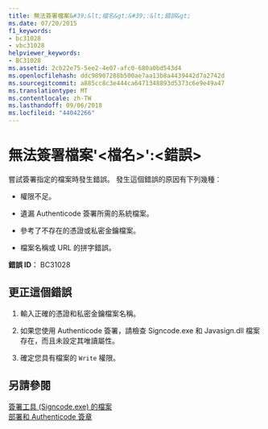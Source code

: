 ```yaml
---
title: 無法簽署檔案&#39;&lt;檔名&gt;&#39;:&lt;錯誤&gt;
ms.date: 07/20/2015
f1_keywords:
- bc31028
- vbc31028
helpviewer_keywords:
- BC31028
ms.assetid: 2cb22e75-5ee2-4e07-afc0-680a0bd543d4
ms.openlocfilehash: ddc98907288b500ae7aa13b8a4439442d7a2742d
ms.sourcegitcommit: a885cc8c3e444ca6471348893d5373c6e9e49a47
ms.translationtype: MT
ms.contentlocale: zh-TW
ms.lasthandoff: 09/06/2018
ms.locfileid: "44042266"
---
```

# <a name="unable-to-sign-file-39ltfilenamegt39-lterrorgt"></a>無法簽署檔案&#39;&lt;檔名&gt;&#39;:&lt;錯誤&gt;
嘗試簽署指定的檔案時發生錯誤。 發生這個錯誤的原因有下列幾種︰  
  
-   權限不足。  
  
-   遺漏 Authenticode 簽署所需的系統檔案。  
  
-   參考了不存在的憑證或私密金鑰檔案。  
  
-   檔案名稱或 URL 的拼字錯誤。  
  
 **錯誤 ID︰** BC31028  
  
## <a name="to-correct-this-error"></a>更正這個錯誤  
  
1.  輸入正確的憑證和私密金鑰檔案名稱。  
  
2.  如果您使用 Authenticode 簽署，請檢查 Signcode.exe 和 Javasign.dll 檔案存在，而且未設定其唯讀屬性。  
  
3.  確定您具有檔案的 `Write` 權限。  
  
## <a name="see-also"></a>另請參閱  
 [簽署工具 (Signcode.exe) 的檔案](https://msdn.microsoft.com/library/2d299154-34ea-41ba-ad12-17075bb7e1db)  
 [部署和 Authenticode 簽章](https://msdn.microsoft.com/library/ecc3f059-da2e-445b-9b87-5b2978e2f8b2)
